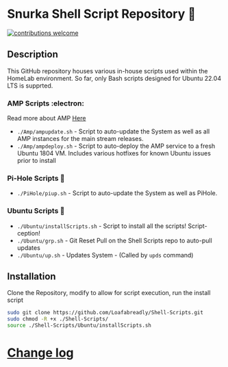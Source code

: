 # Snurka Shell Script Repository :bread:
[![contributions welcome](https://img.shields.io/badge/contributions-welcome-brightgreen.svg?style=flat)](https://github.com/Loafabreadly/Shell-Scripts/issues)
## Description
This GitHub repository houses various in-house scripts used within the HomeLab environment. So far, only Bash scripts designed for Ubuntu 22.04 LTS is supprted.
### AMP Scripts :electron:
Read more about AMP [Here](https://cubecoders.com)
* ```./Amp/ampupdate.sh``` - Script to auto-update the System as well as all AMP instances for the main stream releases.
* ```./Amp/ampdeploy.sh``` - Script to auto-deploy the AMP service to a fresh Ubuntu 1804 VM. Includes various hotfixes for known Ubuntu issues prior to install

### Pi-Hole Scripts :pie:
* ```./PiHole/piup.sh``` - Script to auto-update the System as well as PiHole.

### Ubuntu Scripts :penguin:
* ```./Ubuntu/installScripts.sh``` - Script to install all the scripts! Script-ception!
* ```./Ubuntu/grp.sh``` - Git Reset Pull on the Shell Scripts repo to auto-pull updates
* ```./Ubuntu/up.sh``` - Updates System - (Called by ```upds``` command)

## Installation
Clone the Repository, modify to allow for script execution, run the install script

```bash
sudo git clone https://github.com/Loafabreadly/Shell-Scripts.git
sudo chmod -R +x ./Shell-Scripts/
source ./Shell-Scripts/Ubuntu/installScripts.sh
```
# [Change log](https://github.com/Loafabreadly/Shell-Scripts/blob/master/Changelog.md)
